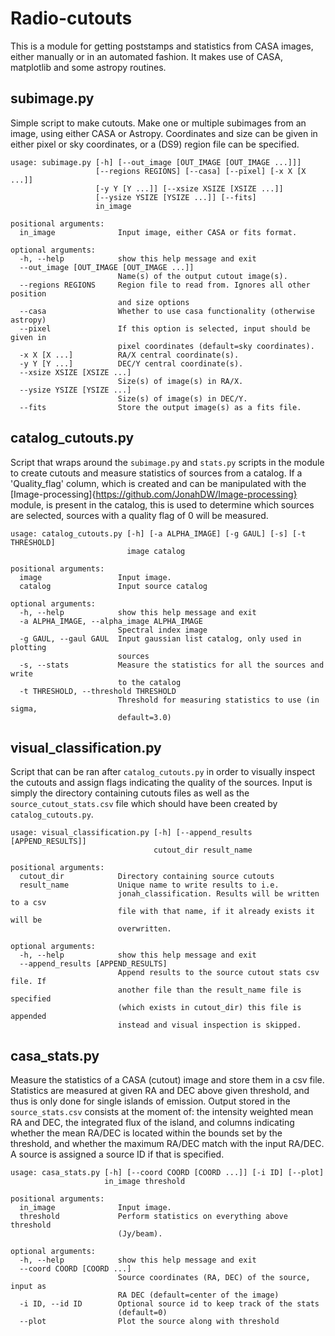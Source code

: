 # Radio-cutouts

This is a module for getting poststamps and statistics from CASA images, either manually or in an automated fashion. It makes use of CASA, matplotlib and some astropy routines. 

## subimage.py

Simple script to make cutouts. Make one or multiple subimages from an image, using either CASA or Astropy. Coordinates and size can be given in either pixel or sky coordinates, or a (DS9) region file can be specified.

```
usage: subimage.py [-h] [--out_image [OUT_IMAGE [OUT_IMAGE ...]]]
                   [--regions REGIONS] [--casa] [--pixel] [-x X [X ...]]
                   [-y Y [Y ...]] [--xsize XSIZE [XSIZE ...]]
                   [--ysize YSIZE [YSIZE ...]] [--fits]
                   in_image

positional arguments:
  in_image              Input image, either CASA or fits format.

optional arguments:
  -h, --help            show this help message and exit
  --out_image [OUT_IMAGE [OUT_IMAGE ...]]
                        Name(s) of the output cutout image(s).
  --regions REGIONS     Region file to read from. Ignores all other position
                        and size options
  --casa                Whether to use casa functionality (otherwise astropy)
  --pixel               If this option is selected, input should be given in
                        pixel coordinates (default=sky coordinates).
  -x X [X ...]          RA/X central coordinate(s).
  -y Y [Y ...]          DEC/Y central coordinate(s).
  --xsize XSIZE [XSIZE ...]
                        Size(s) of image(s) in RA/X.
  --ysize YSIZE [YSIZE ...]
                        Size(s) of image(s) in DEC/Y.
  --fits                Store the output image(s) as a fits file.
```

## catalog_cutouts.py

Script that wraps around the `subimage.py` and `stats.py` scripts in the module to create cutouts and measure statistics of sources from a catalog. If a 'Quality_flag' column, which is created and can be manipulated with the [Image-processing]{https://github.com/JonahDW/Image-processing} module, is present in the catalog, this is used to determine which sources are selected, sources with a quality flag of 0 will be measured. 

```
usage: catalog_cutouts.py [-h] [-a ALPHA_IMAGE] [-g GAUL] [-s] [-t THRESHOLD]
                          image catalog

positional arguments:
  image                 Input image.
  catalog               Input source catalog

optional arguments:
  -h, --help            show this help message and exit
  -a ALPHA_IMAGE, --alpha_image ALPHA_IMAGE
                        Spectral index image
  -g GAUL, --gaul GAUL  Input gaussian list catalog, only used in plotting
                        sources
  -s, --stats           Measure the statistics for all the sources and write
                        to the catalog
  -t THRESHOLD, --threshold THRESHOLD
                        Threshold for measuring statistics to use (in sigma,
                        default=3.0)
```

## visual_classification.py

Script that can be ran after `catalog_cutouts.py` in order to visually inspect the cutouts and assign flags indicating the quality of the sources. Input is simply the directory containing cutouts files as well as the `source_cutout_stats.csv` file which should have been created by `catalog_cutouts.py`.

```
usage: visual_classification.py [-h] [--append_results [APPEND_RESULTS]]
                                cutout_dir result_name

positional arguments:
  cutout_dir            Directory containing source cutouts
  result_name           Unique name to write results to i.e.
                        jonah_classification. Results will be written to a csv
                        file with that name, if it already exists it will be
                        overwritten.

optional arguments:
  -h, --help            show this help message and exit
  --append_results [APPEND_RESULTS]
                        Append results to the source cutout stats csv file. If
                        another file than the result_name file is specified
                        (which exists in cutout_dir) this file is appended
                        instead and visual inspection is skipped.
```

## casa_stats.py

Measure the statistics of a CASA (cutout) image and store them in a csv file. Statistics are measured at given RA and DEC above given threshold, and thus is only done for single islands of emission. Output stored in the `source_stats.csv` consists at the moment of: the intensity weighted mean RA and DEC, the integrated flux of the island, and columns indicating whether the mean RA/DEC is located within the bounds set by the threshold, and whether the maximum RA/DEC match with the input RA/DEC. A source is assigned a source ID if that is specified.

```
usage: casa_stats.py [-h] [--coord COORD [COORD ...]] [-i ID] [--plot]
                     in_image threshold

positional arguments:
  in_image              Input image.
  threshold             Perform statistics on everything above threshold
                        (Jy/beam).

optional arguments:
  -h, --help            show this help message and exit
  --coord COORD [COORD ...]
                        Source coordinates (RA, DEC) of the source, input as
                        RA DEC (default=center of the image)
  -i ID, --id ID        Optional source id to keep track of the stats
                        (default=0)
  --plot                Plot the source along with threshold
```

